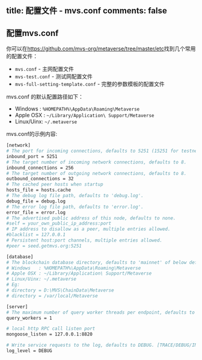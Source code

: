 title: 配置文件 - mvs.conf
comments: false
---

## 配置mvs.conf
你可以在<https://github.com/mvs-org/metaverse/tree/master/etc>找到几个常用的配置文件：
* `mvs.conf` - 主网配置文件
* `mvs-test.conf` - 测试网配置文件
* `mvs-full-setting-template.conf`  - 完整的参数模板的配置文件

mvs.conf 的默认配置路径如下：
* Windows   : `%HOMEPATH%\AppData\Roaming\Metaverse`
* Apple OSX : `~/Library/Application\ Support/Metaverse`
* Linux/Uinx: `~/.metaverse`

mvs.conf的示例内容:
```bash
[network]
# The port for incoming connections, defaults to 5251 (15251 for testnet).
inbound_port = 5251
# The target number of incoming network connections, defaults to 8.
inbound_connections = 256
# The target number of outgoing network connections, defaults to 8.
outbound_connections = 32
# The cached peer hosts when startup
hosts_file = hosts.cache
# The debug log file path, defaults to 'debug.log'.
debug_file = debug.log
# The error log file path, defaults to 'error.log'.
error_file = error.log
# The advertised public address of this node, defaults to none.
#self = your_own_public_ip_address:port
# IP address to disallow as a peer, multiple entries allowed.
#blacklist = 127.0.0.1
# Persistent host:port channels, multiple entries allowed.
#peer = seed.getmvs.org:5251

[database]
# The blockchain database directory, defaults to 'mainnet' of below default path.
# Windows   : %HOMEPATH%\AppData\Roaming\Metaverse
# Apple OSX : ~/Library/Application\ Support/Metaverse
# Linux/Uinx: ~/.metaverse
# Eg:
# directory = D:\MVS\ChainData\Metaverse
# directory = /var/local/Metaverse

[server]
# The maximum number of query worker threads per endpoint, defaults to 1.
query_workers = 1

# local http RPC call listen port
mongoose_listen = 127.0.0.1:8820

# Write service requests to the log, defaults to DEBUG. [TRACE/DEBUG/INFO]
log_level = DEBUG
```
